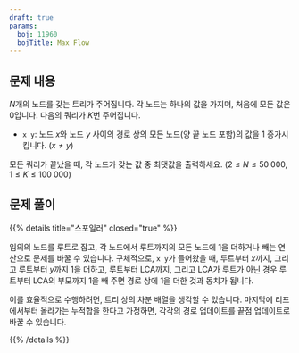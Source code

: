 ```yaml
---
draft: true
params:
  boj: 11960
  bojTitle: Max Flow
---
```


## 문제 내용

$N$개의 노드를 갖는 트리가 주어집니다. 각 노드는 하나의 값을 가지며, 처음에 모든 값은 0입니다. 다음의 쿼리가 $K$번 주어집니다.

* `x y`: 노드 $x$와 노드 $y$ 사이의 경로 상의 모든 노드(양 끝 노드 포함)의 값을 1 증가시킵니다. ($x \neq y$)

모든 쿼리가 끝났을 때, 각 노드가 갖는 값 중 최댓값을 출력하세요. ($2 \le N \le 50\;000$, $1 \le K \le 100\;000$)

## 문제 풀이

{{% details title="스포일러" closed="true" %}}

임의의 노드를 루트로 잡고, 각 노드에서 루트까지의 모든 노드에 1을 더하거나 빼는 연산으로 문제를 바꿀 수 있습니다.
구체적으로, `x y`가 들어왔을 때, 루트부터 $x$까지, 그리고 루트부터 $y$까지 1을 더하고, 루트부터 LCA까지, 그리고 LCA가 루트가 아닌 경우 루트부터 LCA의 부모까지 1을 빼 주면 경로 상에 1을 더한 것과 동치가 됩니다.

이를 효율적으로 수행하려면, 트리 상의 차분 배열을 생각할 수 있습니다. 마지막에 리프에서부터 올라가는 누적합을 한다고 가정하면, 각각의 경로 업데이트를 끝점 업데이트로 바꿀 수 있습니다.
  
{{% /details %}}
